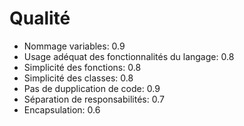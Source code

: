 # Qualité

* Nommage variables: 0.9
* Usage adéquat des fonctionnalités du langage: 0.8
* Simplicité des fonctions: 0.8
* Simplicité des classes: 0.8
* Pas de dupplication de code: 0.9
* Séparation de responsabilités: 0.7
* Encapsulation: 0.6
